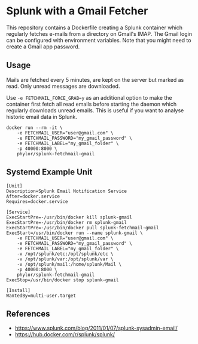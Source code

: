 # Splunk with a Gmail Fetcher

This repository contains a Dockerfile creating a Splunk container which regularly fetches e-mails from a directory on Gmail's IMAP. The Gmail login can be configured with environment variables. Note that you might need to create a Gmail app password.

## Usage

Mails are fetched every 5 minutes, are kept on the server but marked as read. Only unread messages are downloaded.

Use `-e FETCHMAIL_FORCE_GRAB=y` as an additional option to make the container first fetch all read emails before starting the daemon which regularly downloads unread emails. This is useful if you want to analyse historic email data in Splunk.

    docker run --rm -it \
        -e FETCHMAIL_USER="user@gmail.com" \
        -e FETCHMAIL_PASSWORD="my_gmail_password" \
        -e FETCHMAIL_LABEL="my_gmail_folder" \
        -p 40000:8000 \
        phylor/splunk-fetchmail-gmail

## Systemd Example Unit

    [Unit]
    Description=Splunk Email Notification Service
    After=docker.service
    Requires=docker.service

    [Service]
    ExecStartPre=-/usr/bin/docker kill splunk-gmail
    ExecStartPre=-/usr/bin/docker rm splunk-gmail
    ExecStartPre=-/usr/bin/docker pull splunk-fetchmail-gmail
    ExecStart=/usr/bin/docker run --name splunk-gmail \
        -e FETCHMAIL_USER="user@gmail.com" \
        -e FETCHMAIL_PASSWORD="my_gmail_password" \
        -e FETCHMAIL_LABEL="my_gmail_folder" \
        -v /opt/splunk/etc:/opt/splunk/etc \
        -v /opt/splunk/var:/opt/splunk/var \
        -v /opt/splunk/mail:/home/splunk/Mail \
        -p 40000:8000 \
        phylor/splunk-fetchmail-gmail
    ExecStop=/usr/bin/docker stop splunk-gmail
    
    [Install]
    WantedBy=multi-user.target

## References

- https://www.splunk.com/blog/2011/01/07/splunk-sysadmin-email/
- https://hub.docker.com/r/splunk/splunk/
